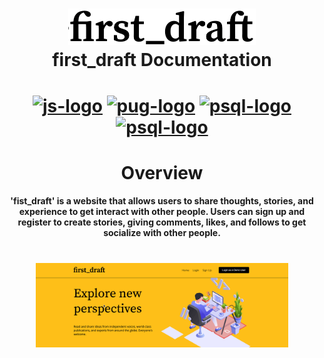 <h1 align="center">
  <a name="logo" href="(put something in here)"><img src="documentation/Screen Shot 2020-12-31 at 11.23.31 AM.png" alt="firstdraftlogo" width="300"></a>
  <br>
  first_draft Documentation
</h1>
<h1 align="center">
  <a name="logo" href="(put something in here)"><img src="https://cdn.worldvectorlogo.com/logos/react.svg" alt="js-logo" width="50"></a>
  <a name="logo" href="(put something in here)"><img src="https://miro.medium.com/max/1400/1*Q5EUk28Xc3iCDoMSkrd1_w.png" alt="pug-logo" width="50"></a>
  <a name="logo" href=""><img src="https://i.ibb.co/VpGfh8w/icons8-postgresql-96-1.png" alt="psql-logo" width="50"></a>
  <a name="logo" href="(put something in here)"><img src="https://hakin9.org/wp-content/uploads/2019/08/connect-a-flask-app-to-a-mysql-database-with-sqlalchemy-and-pymysql.jpg" alt="psql-logo" width="50"></a>
</h1>

<h1 align="center">
  Overview
</h1>

<h4 align="center">'fist_draft' is a website that allows users to share thoughts, stories, and experience to get interact with other people. Users can sign up and register to create stories, giving comments, likes, and follows to get socialize with other people.</h4>

<h1 align="center">
  <a name="logo" href="(put something in here)"><img src="documentation/Screen Shot 2020-12-31 at 1.13.58 PM.png" alt="firstdraft-home" width="80%"></a>
</h1>
